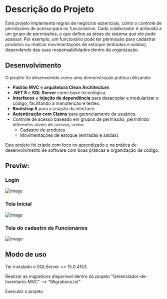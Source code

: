 # Descrição do Projeto

Este projeto implementa regras de negócios essenciais, como o controle de permissões de acesso para os funcionários. Cada colaborador é atribuído a um grupo de permissões, o que define as áreas do sistema que ele pode acessar. Por exemplo, um funcionário pode ter permissão para cadastrar produtos ou realizar movimentações de estoque (entradas e saídas), dependendo das suas responsabilidades dentro da organização.

## Desenvolvimento

O projeto foi desenvolvido como uma demonstração prática utilizando:

- **Padrão MVC** e **arquitetura Clean Architecture**.
- **.NET 8** e **SQL Server** como base tecnológica.
- **Interfaces** e **injeção de dependência** para desacoplar e modularizar o código, facilitando a manutenção e testes.
- **Bootstrap 5** para a criação da interface.
- **Autenticação com Claims** para gerenciamento de usuários.
- Controle de acesso baseado em grupos de permissão, permitindo diferentes níveis de acesso, como:
  - Cadastro de produtos.
  - Movimentações de estoque (entradas e saídas).

Este projeto foi criado com foco no aprendizado e na prática de desenvolvimento de software com boas práticas e organização de código.


## Previw:

### Login
![image](https://github.com/user-attachments/assets/fea34688-27f8-4be1-8a78-05ae389dde96)

### Tela Inicial
![image](https://github.com/user-attachments/assets/7c035c63-7d5c-4db4-a236-67933dc10a62)

### Tela do cadastro de Funcionários
![image](https://github.com/user-attachments/assets/b56b7871-4150-42cd-9564-45362aabd5a2)


## Modo de uso

Ter instalado o SQLServer >= 15.0.4153

Realizar as migrations disponivel dentro do projeto "Gerenciador-de-Inventario-MVC" --> "Migrations.txt"

Executar o projeto
